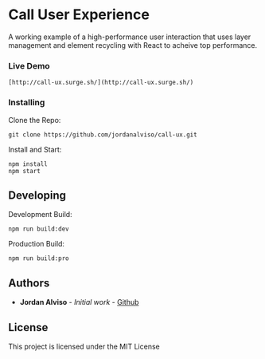 # Call User Experience

A working example of a high-performance user interaction that uses layer management and element recycling with React to acheive top performance.

### Live Demo
```
[http://call-ux.surge.sh/](http://call-ux.surge.sh/)
```
### Installing

Clone the Repo:
```
git clone https://github.com/jordanalviso/call-ux.git
```

Install and Start:
```
npm install
npm start
```

## Developing

Development Build:
```
npm run build:dev
```

Production Build:
```
npm run build:pro
```

## Authors

* **Jordan Alviso** - *Initial work* - [Github](https://github.com/jordanalviso)

## License

This project is licensed under the MIT License
